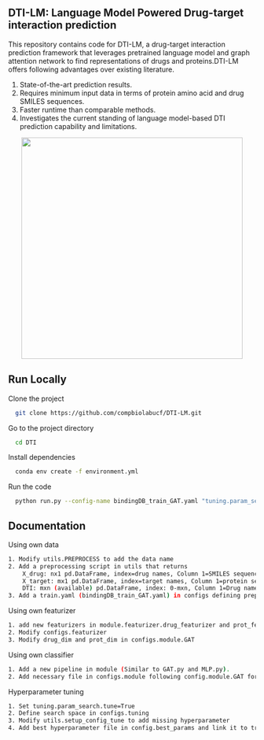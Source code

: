 
## DTI-LM: Language Model Powered Drug-target interaction prediction

This repository contains code for DTI-LM, a drug-target interaction prediction framework that leverages pretrained language model and graph attention network to find representations of drugs and proteins.DTI-LM offers following advantages over existing literature.

1. State-of-the-art prediction results.
2. Requires minimum input data in terms of protein amino acid and drug SMILES sequences.
3. Faster runtime than comparable methods. 
4. Investigates the current standing of language model-based DTI prediction capability and limitations.

<p align="center">
<img src="https://github.com/compbiolabucf/DTI-LM/blob/main/overall-1.png" width="450" height="450">
</p>

## Run Locally

Clone the project

```bash
  git clone https://github.com/compbiolabucf/DTI-LM.git
```

Go to the project directory

```bash
  cd DTI
```

Install dependencies

```bash
  conda env create -f environment.yml
```

Run the code

```bash
  python run.py --config-name bindingDB_train_GAT.yaml "tuning.param_search.tune=False" "datamodule.splitting.balanced=True" "datamodule.splitting.splitting_strategy=random"
```




## Documentation

Using own data

```bash
1. Modify utils.PREPROCESS to add the data name
2. Add a preprocessing script in utils that returns     
    X_drug: nx1 pd.DataFrame, index=drug names, Column 1=SMILES sequence. 
    X_target: mx1 pd.DataFrame, index=target names, Column 1=protein sequence. 
    DTI: mxn (available) pd.DataFrame, index: 0-mxn, Column 1=Drug names matching X_drug index, Column 2=Target names matching X_target index, Column 3= interaction label (0,1)
3. Add a train.yaml (bindingDB_train_GAT.yaml) in configs defining preprocess and datamodule
```

Using own featurizer 
```bash 
1. add new featurizers in module.featurizer.drug_featurizer and prot_featurizer. Return nxq and mxp embedding (p,q embedding size)
2. Modify configs.featurizer
3. Modify drug_dim and prot_dim in configs.module.GAT
```

Using own classifier
```bash
1. Add a new pipeline in module (Similar to GAT.py and MLP.py).
2. Add necessary file in configs.module following config.module.GAT for GAT.py
```

Hyperparameter tuning
```bash
1. Set tuning.param_search.tune=True
2. Define search space in configs.tuning
3. Modify utils.setup_config_tune to add missing hyperparameter
4. Add best hyperparameter file in config.best_params and link it to train.yaml
```
